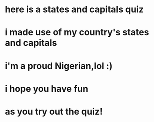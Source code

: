 # here is a states and capitals quiz
# i made use of my country's states and capitals
# i'm a proud Nigerian,lol :)
# i hope you have fun 
# as you try out the quiz!
